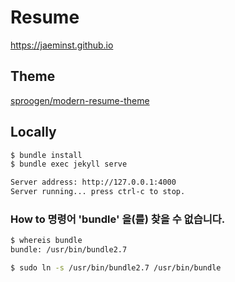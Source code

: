 # Resume
https://jaeminst.github.io

## Theme
[sproogen/modern-resume-theme](https://github.com/sproogen/modern-resume-theme)

## Locally
```bash
$ bundle install
$ bundle exec jekyll serve

Server address: http://127.0.0.1:4000
Server running... press ctrl-c to stop.
```

### How to 명령어 'bundle' 을(를) 찾을 수 없습니다.
```bash
$ whereis bundle
bundle: /usr/bin/bundle2.7

$ sudo ln -s /usr/bin/bundle2.7 /usr/bin/bundle
```